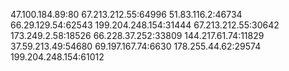 47.100.184.89:80
67.213.212.55:64996
51.83.116.2:46734
66.29.129.54:62543
199.204.248.154:31444
67.213.212.55:30642
173.249.2.58:18526
66.228.37.252:33809
144.217.61.74:11829
37.59.213.49:54680
69.197.167.74:6630
178.255.44.62:29574
199.204.248.154:61012